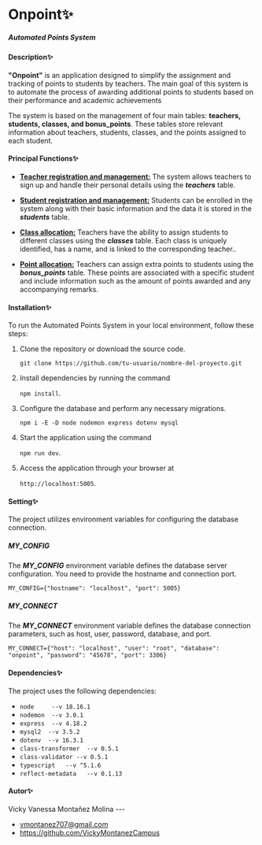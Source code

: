 # Onpoint:sparkles:

##### Automated Points System



#### Description:sparkles:

**"Onpoint"** is an application designed to simplify the assignment and tracking of points to students by teachers. The main goal of this system is to automate the process of awarding additional points to students based on their performance and academic achievements

The system is based on the management of four main tables: **teachers, students, classes, and bonus_points**. These tables store relevant information about teachers, students, classes, and the points assigned to each student.



#### Principal Functions:sparkles:

- <u>**Teacher registration and management:**</u> The system allows teachers to sign up and handle their personal details using the ***teachers*** table.

- **<u>Student registration and management:</u>** Students can be enrolled in the system along with their basic information and the data it is stored in the ***students*** table.

- <u>**Class allocation:**</u> Teachers have the ability to assign students to different classes using the ***classes*** table. Each class is uniquely identified, has a name, and is linked to the corresponding teacher..

- <u>**Point allocation:**</u> Teachers can assign extra points to students using the  ***bonus_points*** table. These points are associated with a specific student and include information such as the amount of points awarded and any accompanying remarks.

  

#### Installation:sparkles:

To run the Automated Points System in your local environment, follow these steps:

1. Clone the repository or download the source code.

    `git clone https://github.com/tu-usuario/nombre-del-proyecto.git`

2. Install dependencies by running the command 

   `npm install`.

3. Configure the database and perform any necessary migrations.

    `npm i -E -D node nodemon express dotenv mysql`

4. Start the application using the command

    `npm run dev`.

5. Access the application through your browser at 

   `http://localhost:5005`.

   

#### Setting:sparkles:

The project utilizes environment variables for configuring the database connection.



##### MY_CONFIG

The  ***MY_CONFIG***  environment variable defines the database server configuration. You need to provide the hostname and connection port.

`MY_CONFIG={"hostname": "localhost", "port": 5005}`



##### MY_CONNECT

The  ***MY_CONNECT***  environment variable defines the database connection parameters, such as host, user, password, database, and port.

`MY_CONNECT={"host": "localhost", "user": "root", "database": "onpoint", "password": "45678", "port": 3306}`



#### Dependencies:sparkles:

The project uses the following dependencies:

- `node 	--v 18.16.1`
- `nodemon  --v 3.0.1`
- `express  --v 4.18.2`
- `mysql2  --v 3.5.2`
- `dotenv  --v 16.3.1`
- `class-transformer  --v 0.5.1`
- `class-validator --v 0.5.1`
- `typescript   --v ^5.1.6`
- `reflect-metadata   --v 0.1.13`



#### Autor:sparkles:

Vicky Vanessa Montañez Molina ---

- vmontanez707@gmail.com
- https://github.com/VickyMontanezCampus
